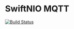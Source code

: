 # SwiftNIO MQTT

[![Build Status](https://app.bitrise.io/app/cbb2637b037350d3/status.svg?token=jqawekziLEbJYDIElyvCmw&branch=master)](https://app.bitrise.io/app/cbb2637b037350d3)

